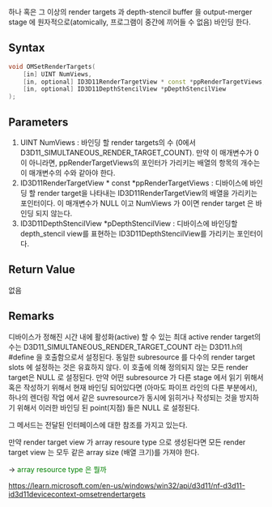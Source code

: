 하나 혹은 그 이상의 render targets 과 depth-stencil buffer 을 output-merger stage 에 원자적으로(atomically, 프로그램이 중간에 끼어들 수 없음) 바인딩 한다. 

## Syntax

```c++
void OMSetRenderTargets( 
	[in] UINT NumViews, 
	[in, optional] ID3D11RenderTargetView * const *ppRenderTargetViews, 
	[in, optional] ID3D11DepthStencilView *pDepthStencilView 
);
```

## Parameters

1. UINT NumViews : 바인딩 할 render targets의 수 (0에서 D3D11_SIMULTANEOUS_RENDER_TARGET_COUNT). 만약 이 매개변수가 0이 아니라면, ppRenderTargetViews의 포인터가 가리키는 배열의 항목의 개수는 이 매개변수의 수와 같아야 한다.
2. ID3D11RenderTargetView * const *ppRenderTargetViews : 디바이스에 바인딩 할  render target을 나타내는 ID3D11RenderTargetView의 배열을 가리키는 포인터이다. 이 매개변수가 NULL 이고 NumViews 가 0이면 render target 은 바인딩 되지 않는다.
3. ID3D11DepthStencilView *pDepthStencilView : 디바이스에 바인딩할 depth_stencil view를 표현하는 ID3D11DepthStencilView를 가리키는 포인터이다.

## Return Value

없음

## Remarks

디바이스가 정해진 시간 내에 활성화(active) 할 수 있는 최대 active render target의 수는 D3D11_SIMULTANEOUS_RENDER_TARGET_COUNT 라는 D3D11.h의 #define 을 호출함으로서 설정된다. 동일한 subresource 를 다수의 render target slots 에 설정하는 것은 유효하지 않다. 이 호출에 의해 정의되지 않는 모든 render target은 NULL 로 설정된다. 
만약 어떤 subresource 가 다른 stage 에서 읽기 위해서 혹은 작성하기 위해서 현재 바인딩 되어있다면 (아마도 파이프 라인의 다른 부분에서), 하나의 렌더링 작업 에서 같은 suvresource가 동시에 읽히거나 작성되는 것을 방지하기 위해서 이러한 바인딩 된 point(지점) 들은 NULL 로 설정된다. 

그 메서드는 전달된 인터페이스에 대한 참조를 가지고 있는다.

만약 render target view 가 array resoure type 으로 생성된다면 모든 render target view 는 모두 같은 array size (배열 크기)를 가져야 한다. 

-> <span style="color:green ">array resource type 은 뭘까</span>


https://learn.microsoft.com/en-us/windows/win32/api/d3d11/nf-d3d11-id3d11devicecontext-omsetrendertargets
